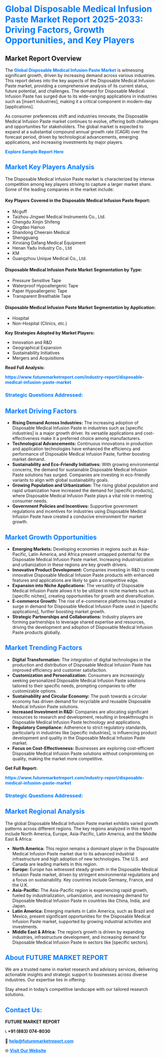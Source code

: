 <h1 style="color: #007BFF;">Global Disposable Medical Infusion Paste Market Report 2025-2033: Driving Factors, Growth Opportunities, and Key Players</h1>

<section id="overview">
<h2>Market Report Overview</h2>
<p>The <a href="https://www.futuremarketreport.com/industry-report/disposable-medical-infusion-paste-market" style="color: #007BFF; text-decoration: none;"><strong>Global Disposable Medical Infusion Paste Market</strong></a> is witnessing significant growth, driven by increasing demand across various industries. This report delves into the key aspects of the Disposable Medical Infusion Paste market, providing a comprehensive analysis of its current status, future potential, and challenges. The demand for Disposable Medical Infusion Paste has surged due to its wide-ranging applications in industries such as [insert industries], making it a critical component in modern-day [applications].</p>
<p>As consumer preferences shift and industries innovate, the Disposable Medical Infusion Paste market continues to evolve, offering both challenges and opportunities for stakeholders. The global market is expected to expand at a substantial compound annual growth rate (CAGR) over the forecast period, driven by technological advancements, emerging applications, and increasing investments by major players.</p>
</section>

<section id="overview">
<p><a href="https://www.futuremarketreport.com/request-sample/reportId=78036" style="color: #007BFF; text-decoration: none;"><strong>Explore Sample Report Here</strong></a></p>
</section>

<section id="key-players">
<h2 style="color: #007BFF;">Market Key Players Analysis</h2>
<p>The Disposable Medical Infusion Paste market is characterized by intense competition among key players striving to capture a larger market share. Some of the leading companies in the market include:</p>
<h4>Key Players Covered in the Disposable Medical Infusion Paste Report:</h4>
<ul><li>Mcguff</li><li>Taizhou Jingwei Medical Instruments Co., Ltd.</li><li>Chengdu Xinjin Shifeng</li><li>Qingdao Hainuo</li><li>Shandong Cheerain Medical</li><li>Shengguang</li><li>Xinxiang Dafang Medical Equipment</li><li>Henan Yadu Industry Co., Ltd</li><li>KM</li><li>Guangzhou Unique Medical Co., Ltd.</li></ul>
<h4>Disposable Medical Infusion Paste Market Segmentation by Type:</h4>
<ul><li>Pressure Sensitive Tape</li><li>Waterproof Hypoallergenic Tape</li><li>Paper Hypoallergenic Tape</li><li>Transparent Breathable Tape</li></ul>

<h4>Disposable Medical Infusion Paste Market Segmentation by Application:</h4>
<ul><li>Hospital</li><li>Non-Hospital (Clinics, etc.)</li></ul>
<p><strong>Key Strategies Adopted by Market Players:</strong></p>
<ul>
<li>Innovation and R&D</li>
<li>Geographical Expansion</li>
<li>Sustainability Initiatives</li>
<li>Mergers and Acquisitions</li>
</ul>
</section>

<section>
<p><strong>Read Full Analysis: </strong></p><a href="https://www.futuremarketreport.com/industry-report/disposable-medical-infusion-paste-market" style="color: #007BFF; text-decoration: none;"><strong>https://www.futuremarketreport.com/industry-report/disposable-medical-infusion-paste-market</strong></a>
<h3 style="color: #007BFF;">Strategic Questions Addressed:</h3>
</section>

<section id="driving-factors">
<h2 style="color: #007BFF;">Market Driving Factors</h2>
<ul>
<li><strong>Rising Demand Across Industries:</strong> The increasing adoption of Disposable Medical Infusion Paste in industries such as [specific industries] is a major growth driver. Its versatile applications and cost-effectiveness make it a preferred choice among manufacturers.</li>
<li><strong>Technological Advancements:</strong> Continuous innovations in production and application technologies have enhanced the efficiency and performance of Disposable Medical Infusion Paste, further boosting market demand.</li>
<li><strong>Sustainability and Eco-Friendly Initiatives:</strong> With growing environmental concerns, the demand for sustainable Disposable Medical Infusion Paste solutions has surged. Companies are investing in eco-friendly variants to align with global sustainability goals.</li>
<li><strong>Growing Population and Urbanization:</strong> The rising global population and rapid urbanization have increased the demand for [specific products], where Disposable Medical Infusion Paste plays a vital role in meeting consumer needs.</li>
<li><strong>Government Policies and Incentives:</strong> Supportive government regulations and incentives for industries using Disposable Medical Infusion Paste have created a conducive environment for market growth.</li>
</ul>
</section>

<section id="growth-opportunities">
<h2 style="color: #007BFF;">Market Growth Opportunities</h2>
<ul>
<li><strong>Emerging Markets:</strong> Developing economies in regions such as Asia-Pacific, Latin America, and Africa present untapped potential for the Disposable Medical Infusion Paste market. Increasing industrialization and urbanization in these regions are key growth drivers.</li>
<li><strong>Innovative Product Development:</strong> Companies investing in R&D to create innovative Disposable Medical Infusion Paste products with enhanced features and applications are likely to gain a competitive edge.</li>
<li><strong>Expansion into Niche Applications:</strong> The versatility of Disposable Medical Infusion Paste allows it to be utilized in niche markets such as [specific niches], creating opportunities for growth and diversification.</li>
<li><strong>E-commerce Growth:</strong> The rise of e-commerce platforms has created a surge in demand for Disposable Medical Infusion Paste used in [specific applications], further boosting market growth.</li>
<li><strong>Strategic Partnerships and Collaborations:</strong> Industry players are forming partnerships to leverage shared expertise and resources, driving the development and adoption of Disposable Medical Infusion Paste products globally.</li>
</ul>
</section>

<section id="trending-factors">
<h2 style="color: #007BFF;">Market Trending Factors</h2>
<ul>
<li><strong>Digital Transformation:</strong> The integration of digital technologies in the production and distribution of Disposable Medical Infusion Paste has improved efficiency and customer satisfaction.</li>
<li><strong>Customization and Personalization:</strong> Consumers are increasingly seeking personalized Disposable Medical Infusion Paste solutions tailored to their specific needs, prompting companies to offer customizable options.</li>
<li><strong>Sustainability and Circular Economy:</strong> The push towards a circular economy has driven demand for recyclable and reusable Disposable Medical Infusion Paste solutions.</li>
<li><strong>Increased Investment in R&D:</strong> Companies are allocating significant resources to research and development, resulting in breakthroughs in Disposable Medical Infusion Paste technology and applications.</li>
<li><strong>Regulatory Compliance:</strong> Adherence to strict regulatory standards, particularly in industries like [specific industries], is influencing product development and quality in the Disposable Medical Infusion Paste market.</li>
<li><strong>Focus on Cost-Effectiveness:</strong> Businesses are exploring cost-efficient Disposable Medical Infusion Paste solutions without compromising on quality, making the market more competitive.</li>
</ul>
</section>

<section>
<p><strong>Get Full Report: </strong></p><a href="https://www.futuremarketreport.com/industry-report/disposable-medical-infusion-paste-market" style="color: #007BFF; text-decoration: none;"><strong>https://www.futuremarketreport.com/industry-report/disposable-medical-infusion-paste-market</strong></a>
<h3 style="color: #007BFF;">Strategic Questions Addressed:</h3>
</section>


<section id="regional-analysis">
<h2 style="color: #007BFF;">Market Regional Analysis</h2>
<p>The global Disposable Medical Infusion Paste market exhibits varied growth patterns across different regions. The key regions analyzed in this report include North America, Europe, Asia-Pacific, Latin America, and the Middle East & Africa:</p>
<ul>
<li><strong>North America:</strong> This region remains a dominant player in the Disposable Medical Infusion Paste market due to its advanced industrial infrastructure and high adoption of new technologies. The U.S. and Canada are leading markets in this region.</li>
<li><strong>Europe:</strong> Europe has witnessed steady growth in the Disposable Medical Infusion Paste market, driven by stringent environmental regulations and a focus on sustainability. Key countries include Germany, France, and the U.K.</li>
<li><strong>Asia-Pacific:</strong> The Asia-Pacific region is experiencing rapid growth, fueled by industrialization, urbanization, and increasing demand for Disposable Medical Infusion Paste in countries like China, India, and Japan.</li>
<li><strong>Latin America:</strong> Emerging markets in Latin America, such as Brazil and Mexico, present significant opportunities for the Disposable Medical Infusion Paste market, supported by growing industrial activities and investments.</li>
<li><strong>Middle East & Africa:</strong> The region’s growth is driven by expanding industries, infrastructure development, and increasing demand for Disposable Medical Infusion Paste in sectors like [specific sectors].</li>
</ul>
</section>

<footer>
<h2 style="color: #007BFF;">About FUTURE MARKET REPORT</h2>
<p>We are a trusted name in market research and advisory services, delivering actionable insights and strategic support to businesses across diverse industries. Our expertise lies in offering:</p>

<p>Stay ahead in today’s competitive landscape with our tailored research solutions.</p>

<h2 style="color: #007BFF;">Contact Us:</h2>
<p><strong>FUTURE MARKET REPORT</strong></p>
<p>📞 <strong>+91 (883) 074-8030</strong></p>
<p>📧 <strong><a href="mailto:help@futuremarketreport.com" style="color: #007BFF;">help@futuremarketreport.com</a></strong></p>
<p>🌐 <strong><a href="https://www.futuremarketreport.com/" style="color: #007BFF;">Visit Our Website</a></strong></p>
</footer>